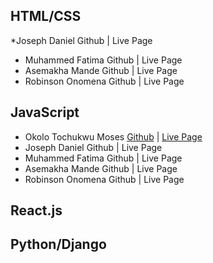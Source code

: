 ## HTML/CSS
*Joseph Daniel Github | Live Page
* Muhammed Fatima Github | Live Page
* Asemakha Mande Github | Live Page
* Robinson Onomena Github | Live Page
## JavaScript
* Okolo Tochukwu Moses [Github](https://github.com/Okosisione/cc-javascript/tree/main/docs) | [Live Page](https://okosisione.github.io/cc-javascript/)
* Joseph Daniel Github | Live Page
* Muhammed Fatima Github | Live Page
* Asemakha Mande Github | Live Page
* Robinson Onomena Github | Live Page

## React.js

## Python/Django
